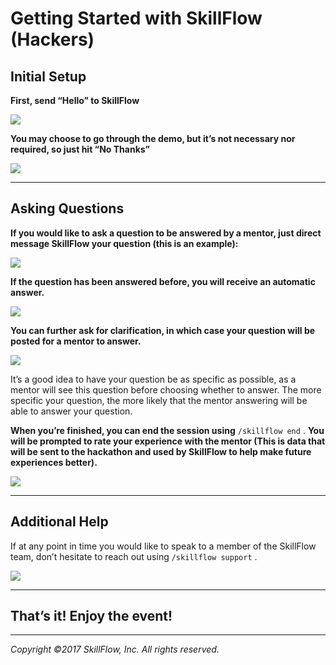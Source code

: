 # Getting Started with SkillFlow (Hackers)

## Initial Setup

**First, send “Hello” to SkillFlow**

![](https://d2mxuefqeaa7sj.cloudfront.net/s_E3D4EE5A5904C28D146C049D21276CD211EC3B6358FD6F5353E8F8F9BF840AB9_1492110632933_Screen+Shot+2017-04-13+at+11.54.40+AM.png)


**You may choose to go through the demo, but it’s not necessary nor required, so just hit “No Thanks”**

![](https://d2mxuefqeaa7sj.cloudfront.net/s_214A13FCF07B0324EE0B806A20E96AEE29ACC565C1AFA42BBDA587ABCEFFE0DA_1491850182322_Screen+Shot+2017-04-10+at+11.49.26+AM.png)

----------
## Asking Questions

**If you would like to ask a question to be answered by a mentor, just direct message SkillFlow your question (this is an example):**

![](https://d2mxuefqeaa7sj.cloudfront.net/s_E3D4EE5A5904C28D146C049D21276CD211EC3B6358FD6F5353E8F8F9BF840AB9_1492110302961_Screen+Shot+2017-04-13+at+11.56.05+AM.png)


**If the question has been answered before, you will receive an automatic answer.**

![](https://d2mxuefqeaa7sj.cloudfront.net/s_E3D4EE5A5904C28D146C049D21276CD211EC3B6358FD6F5353E8F8F9BF840AB9_1492110312865_Screen+Shot+2017-04-13+at+12.04.19+PM.png)


**You can further ask for clarification, in which case your question will be posted for a mentor to answer.**

![](https://d2mxuefqeaa7sj.cloudfront.net/s_E3D4EE5A5904C28D146C049D21276CD211EC3B6358FD6F5353E8F8F9BF840AB9_1492110463594_Screen+Shot+2017-04-13+at+12.07.24+PM.png)


It’s a good idea to have your question be as specific as possible, as a mentor will see this question before choosing whether to answer. The more specific your question, the more likely that the mentor answering will be able to answer your question.

**When you’re finished, you can end the session using** `/skillflow end` .
**You will be prompted to rate your experience with the mentor (This is data that will be sent to the hackathon and used by SkillFlow to help make future experiences better).** 


![](https://d2mxuefqeaa7sj.cloudfront.net/s_214A13FCF07B0324EE0B806A20E96AEE29ACC565C1AFA42BBDA587ABCEFFE0DA_1491851699870_Screen+Shot+2017-04-10+at+12.14.30+PM.png)

----------
## Additional Help

If at any point in time you would like to speak to a member of the SkillFlow team, don’t hesitate to reach out using `/skillflow support` .

![](https://d2mxuefqeaa7sj.cloudfront.net/s_214A13FCF07B0324EE0B806A20E96AEE29ACC565C1AFA42BBDA587ABCEFFE0DA_1491852159029_Screen+Shot+2017-04-10+at+12.22.03+PM.png)

----------
## That’s it! Enjoy the event!

-------
*Copyright &copy;2017 SkillFlow, Inc. All rights reserved.*
